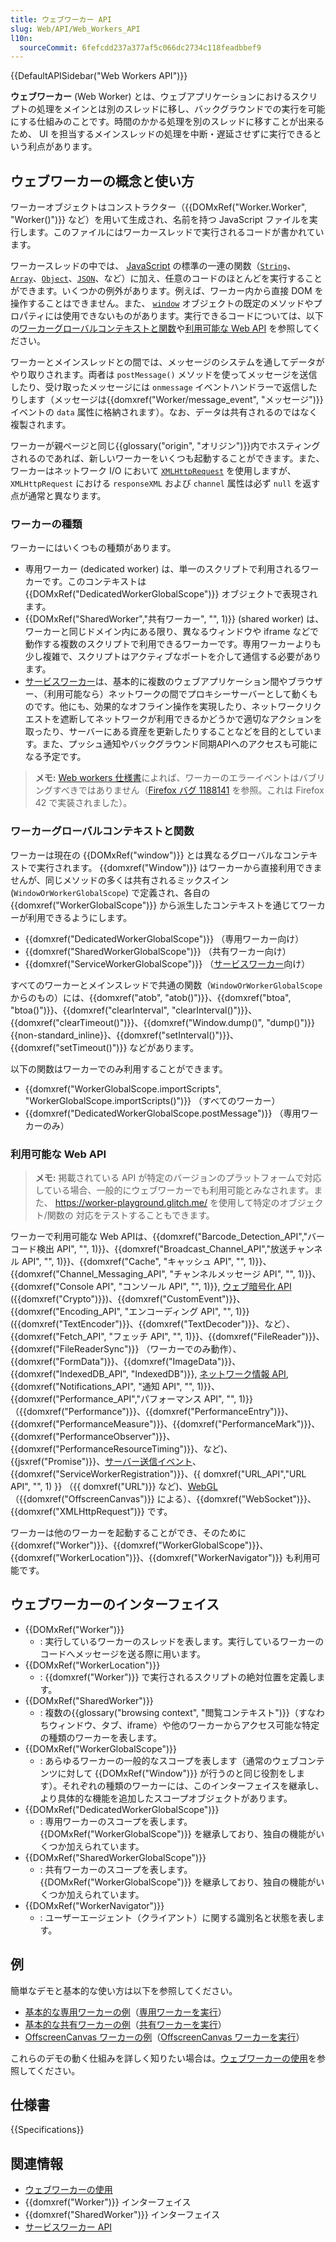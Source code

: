 ```yaml
---
title: ウェブワーカー API
slug: Web/API/Web_Workers_API
l10n:
  sourceCommit: 6fefcdd237a377af5c066dc2734c118feadbbef9
---
```


{{DefaultAPISidebar("Web Workers API")}}

**ウェブワーカー** (Web Worker) とは、ウェブアプリケーションにおけるスクリプトの処理をメインとは別のスレッドに移し、バックグラウンドでの実行を可能にする仕組みのことです。時間のかかる処理を別のスレッドに移すことが出来るため、 UI を担当するメインスレッドの処理を中断・遅延させずに実行できるという利点があります。

## ウェブワーカーの概念と使い方

ワーカーオブジェクトはコンストラクター（{{DOMxRef("Worker.Worker", "Worker()")}} など）を用いて生成され、名前を持つ JavaScript ファイルを実行します。このファイルにはワーカースレッドで実行されるコードが書かれています。

ワーカースレッドの中では、 [JavaScript](/ja/docs/Web/JavaScript) の標準の一連の関数（[`String`](/ja/docs/Web/JavaScript/Reference/Global_Objects/String)、[`Array`](/ja/docs/Web/JavaScript/Reference/Global_Objects/Array)、[`Object`](/ja/docs/Web/JavaScript/Reference/Global_Objects/Object)、[`JSON`](/ja/docs/Web/JavaScript/Reference/Global_Objects/JSON)、など）に加え、任意のコードのほとんどを実行することができます。いくつかの例外があります。例えば、ワーカー内から直接 DOM を操作することはできません。また、 [`window`](/ja/docs/Web/API/Window) オブジェクトの既定のメソッドやプロパティには使用できないものがあります。実行できるコードについては、以下の[ワーカーグローバルコンテキストと関数](#ワーカーグローバルコンテキストと関数)や[利用可能な Web API](#利用可能な_web_api) を参照してください。

ワーカーとメインスレッドとの間では、メッセージのシステムを通してデータがやり取りされます。両者は `postMessage()` メソッドを使ってメッセージを送信したり、受け取ったメッセージには `onmessage` イベントハンドラーで返信したりします（メッセージは{{domxref("Worker/message_event", "メッセージ")}}イベントの `data` 属性に格納されます）。なお、データは共有されるのではなく複製されます。

ワーカーが親ページと同じ{{glossary("origin", "オリジン")}}内でホスティングされるのであれば、新しいワーカーをいくつも起動することができます。また、ワーカーはネットワーク I/O において [`XMLHttpRequest`](/ja/docs/Web/API/XMLHttpRequest) を使用しますが、 `XMLHttpRequest` における `responseXML` および `channel` 属性は必ず `null` を返す点が通常と異なります。

### ワーカーの種類

ワーカーにはいくつもの種類があります。

- 専用ワーカー (dedicated worker) は、単一のスクリプトで利用されるワーカーです。このコンテキストは {{DOMxRef("DedicatedWorkerGlobalScope")}} オブジェクトで表現されます。
- {{DOMxRef("SharedWorker","共有ワーカー", "", 1)}} (shared worker) は、ワーカーと同じドメイン内にある限り、異なるウィンドウや iframe などで動作する複数のスクリプトで利用できるワーカーです。専用ワーカーよりも少し複雑で、スクリプトはアクティブなポートを介して通信する必要があります。
- [サービスワーカー](/ja/docs/Web/API/Service_Worker_API)は、基本的に複数のウェブアプリケーション間やブラウザー、（利用可能なら）ネットワークの間でプロキシーサーバーとして動くものです。他にも、効果的なオフライン操作を実現したり、ネットワークリクエストを遮断してネットワークが利用できるかどうかで適切なアクションを取ったり、サーバーにある資産を更新したりすることなどを目的としています。また、プッシュ通知やバックグラウンド同期APIへのアクセスも可能になる予定です。

> **メモ:** [Web workers 仕様書](https://html.spec.whatwg.org/multipage/workers.html#runtime-script-errors-2)によれば、ワーカーのエラーイベントはバブリングすべきではありません（[Firefox バグ 1188141](https://bugzil.la/1188141) を参照。これは Firefox 42 で実装されました）。

### ワーカーグローバルコンテキストと関数

ワーカーは現在の {{DOMxRef("window")}} とは異なるグローバルなコンテキストで実行されます。 {{domxref("Window")}} はワーカーから直接利用できませんが、同じメソッドの多くは共有されるミックスイン (`WindowOrWorkerGlobalScope`) で定義され、各自の {{domxref("WorkerGlobalScope")}} から派生したコンテキストを通じてワーカーが利用できるようにします。

- {{domxref("DedicatedWorkerGlobalScope")}} （専用ワーカー向け）
- {{domxref("SharedWorkerGlobalScope")}} （共有ワーカー向け）
- {{domxref("ServiceWorkerGlobalScope")}} （[サービスワーカー](/ja/docs/Web/API/Service_Worker_API)向け）

すべてのワーカーとメインスレッドで共通の関数（`WindowOrWorkerGlobalScope` からのもの）には、{{domxref("atob", "atob()")}}、{{domxref("btoa", "btoa()")}}、{{domxref("clearInterval", "clearInterval()")}}、{{domxref("clearTimeout()")}}、{{domxref("Window.dump()", "dump()")}} {{non-standard_inline}}、{{domxref("setInterval()")}}、{{domxref("setTimeout()")}} などがあります。

以下の関数はワーカーでのみ利用することができます。

- {{domxref("WorkerGlobalScope.importScripts", "WorkerGlobalScope.importScripts()")}} （すべてのワーカー）
- {{domxref("DedicatedWorkerGlobalScope.postMessage")}} （専用ワーカーのみ）

### 利用可能な Web API

> **メモ:** 掲載されている API が特定のバージョンのプラットフォームで対応している場合、一般的にウェブワーカーでも利用可能とみなされます。また、 <https://worker-playground.glitch.me/> を使用して特定のオブジェクト/関数の 対応をテストすることもできます。

ワーカーで利用可能な Web APIは、{{domxref("Barcode_Detection_API","バーコード検出 API", "", 1)}}、{{domxref("Broadcast_Channel_API","放送チャンネル API", "", 1)}}、{{domxref("Cache", "キャッシュ API", "", 1)}}、{{domxref("Channel_Messaging_API", "チャンネルメッセージ API", "", 1)}}、{{domxref("Console API", "コンソール API", "", 1)}}, [ウェブ暗号化 API](/ja/docs/Web/API/Web_Crypto_API) ({{domxref("Crypto")}})、{{domxref("CustomEvent")}}、{{domxref("Encoding_API", "エンコーディング API", "", 1)}} ({{domxref("TextEncoder")}}、{{domxref("TextDecoder")}}、など）、{{domxref("Fetch_API", "フェッチ API", "", 1)}}、{{domxref("FileReader")}}、{{domxref("FileReaderSync")}} （ワーカーでのみ動作）、{{domxref("FormData")}}、{{domxref("ImageData")}}、{{domxref("IndexedDB_API", "IndexedDB")}}, [ネットワーク情報 API](/ja/docs/Web/API/Network_Information_API), {{domxref("Notifications_API", "通知 API", "", 1)}}、{{domxref("Performance_API","パフォーマンス API", "", 1)}} （{{domxref("Performance")}}、{{domxref("PerformanceEntry")}}、{{domxref("PerformanceMeasure")}}、{{domxref("PerformanceMark")}}、{{domxref("PerformanceObserver")}}、{{domxref("PerformanceResourceTiming")}}、など)、{{jsxref("Promise")}}、[サーバー送信イベント](/ja/docs/Web/API/Server-sent_events)、{{domxref("ServiceWorkerRegistration")}}、{{ domxref("URL_API","URL API", "", 1) }} （{{ domxref("URL")}} など)、[WebGL](/ja/docs/Web/API/WebGL_API) （{{domxref("OffscreenCanvas")}} による）、{{domxref("WebSocket")}}、{{domxref("XMLHttpRequest")}} です。

ワーカーは他のワーカーを起動することができ、そのために {{domxref("Worker")}}、{{domxref("WorkerGlobalScope")}}、{{domxref("WorkerLocation")}}、{{domxref("WorkerNavigator")}} も利用可能です。

## ウェブワーカーのインターフェイス

- {{DOMxRef("Worker")}}
  - : 実行しているワーカーのスレッドを表します。実行しているワーカーのコードへメッセージを送る際に用います。
- {{DOMxRef("WorkerLocation")}}
  - : {{domxref("Worker")}} で実行されるスクリプトの絶対位置を定義します。
- {{DOMxRef("SharedWorker")}}
  - : 複数の{{glossary("browsing context", "閲覧コンテキスト")}}（すなわちウィンドウ、タブ、iframe）や他のワーカーからアクセス可能な特定の種類のワーカーを表します。
- {{DOMxRef("WorkerGlobalScope")}}
  - : あらゆるワーカーの一般的なスコープを表します（通常のウェブコンテンツに対して {{DOMxRef("Window")}} が行うのと同じ役割をします）。それぞれの種類のワーカーには、このインターフェイスを継承し、より具体的な機能を追加したスコープオブジェクトがあります。
- {{DOMxRef("DedicatedWorkerGlobalScope")}}
  - : 専用ワーカーのスコープを表します。 {{DOMxRef("WorkerGlobalScope")}} を継承しており、独自の機能がいくつか加えられています。
- {{DOMxRef("SharedWorkerGlobalScope")}}
  - : 共有ワーカーのスコープを表します。 {{DOMxRef("WorkerGlobalScope")}} を継承しており、独自の機能がいくつか加えられています。
- {{DOMxRef("WorkerNavigator")}}
  - : ユーザーエージェント（クライアント）に関する識別名と状態を表します。

## 例

簡単なデモと基本的な使い方は以下を参照してください。

- [基本的な専用ワーカーの例](https://github.com/mdn/dom-examples/tree/main/web-workers/simple-web-worker)（[専用ワーカーを実行](https://mdn.github.io/dom-examples/web-workers/simple-web-worker/)）
- [基本的な共有ワーカーの例](https://github.com/mdn/dom-examples/tree/main/web-workers/simple-shared-worker)（[共有ワーカーを実行](https://mdn.github.io/dom-examples/web-workers/simple-shared-worker/)）
- [OffscreenCanvas ワーカーの例](https://github.com/mdn/dom-examples/tree/main/web-workers/offscreen-canvas-worker)（[OffscreenCanvas ワーカーを実行](https://mdn.github.io/dom-examples/web-workers/offscreen-canvas-worker/)）

これらのデモの動く仕組みを詳しく知りたい場合は。[ウェブワーカーの使用](/ja/docs/Web/API/Web_Workers_API/Using_web_workers)を参照してください。

## 仕様書

{{Specifications}}

## 関連情報

- [ウェブワーカーの使用](/ja/docs/Web/API/Web_Workers_API/Using_web_workers)
- {{domxref("Worker")}} インターフェイス
- {{domxref("SharedWorker")}} インターフェイス
- [サービスワーカー API](/ja/docs/Web/API/Service_Worker_API)
